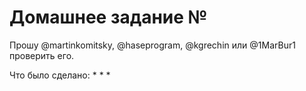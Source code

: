 # Домашнее задание №

Прошу @martinkomitsky, @haseprogram, @kgrechin или @1MarBur1 проверить его.

Что было сделано:
*
*
*